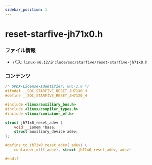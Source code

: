 ```yaml
---
sidebar_position: 1
---
```

# reset-starfive-jh71x0.h

### ファイル情報

- パス: `linux-v6.12/include/soc/starfive/reset-starfive-jh71x0.h`

### コンテンツ

```h
/* SPDX-License-Identifier: GPL-2.0 */
#ifndef __SOC_STARFIVE_RESET_JH71X0_H
#define __SOC_STARFIVE_RESET_JH71X0_H

#include <linux/auxiliary_bus.h>
#include <linux/compiler_types.h>
#include <linux/container_of.h>

struct jh71x0_reset_adev {
	void __iomem *base;
	struct auxiliary_device adev;
};

#define to_jh71x0_reset_adev(_adev) \
	container_of((_adev), struct jh71x0_reset_adev, adev)

#endif

```
